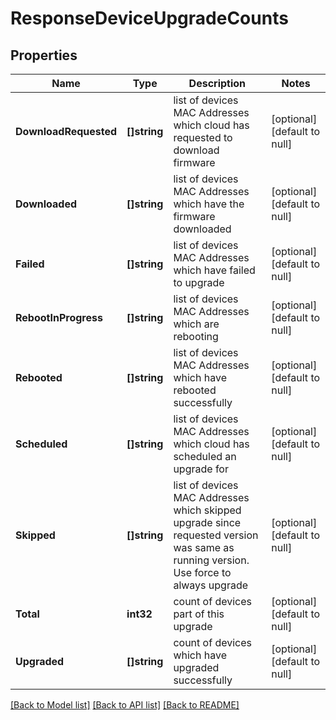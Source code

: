 # ResponseDeviceUpgradeCounts

## Properties
Name | Type | Description | Notes
------------ | ------------- | ------------- | -------------
**DownloadRequested** | **[]string** | list of devices MAC Addresses which cloud has requested to download firmware | [optional] [default to null]
**Downloaded** | **[]string** | list of devices MAC Addresses which have the firmware downloaded | [optional] [default to null]
**Failed** | **[]string** | list of devices MAC Addresses which have failed to upgrade | [optional] [default to null]
**RebootInProgress** | **[]string** | list of devices MAC Addresses which are rebooting | [optional] [default to null]
**Rebooted** | **[]string** | list of devices MAC Addresses which have rebooted successfully | [optional] [default to null]
**Scheduled** | **[]string** | list of devices MAC Addresses which cloud has scheduled an upgrade for | [optional] [default to null]
**Skipped** | **[]string** | list of devices MAC Addresses which skipped upgrade since requested version was same as running version. Use force to always upgrade | [optional] [default to null]
**Total** | **int32** | count of devices part of this upgrade | [optional] [default to null]
**Upgraded** | **[]string** | count of devices which have upgraded successfully | [optional] [default to null]

[[Back to Model list]](../README.md#documentation-for-models) [[Back to API list]](../README.md#documentation-for-api-endpoints) [[Back to README]](../README.md)

